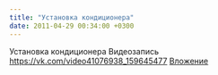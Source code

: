 ```yaml
---
title: "Установка кондиционера"
date: 2011-04-29 00:34:00 +0300
---
```


Установка кондиционера
Видеозапись
<a class="vk-attach" href="https://vk.com/video41076938_159645477">https://vk.com/video41076938_159645477</a>
<a class="vk-attach" href="https://vk.com/video41076938_159645477">Вложение</a>
